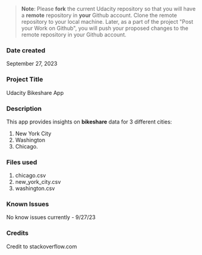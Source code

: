 >**Note**: Please **fork** the current Udacity repository so that you will have a **remote** repository in **your** Github account. Clone the remote repository to your local machine. Later, as a part of the project "Post your Work on Github", you will push your proposed changes to the remote repository in your Github account.

### Date created
September 27, 2023

### Project Title
Udacity Bikeshare App

### Description
This app provides insights on **bikeshare** data for 3 different cities:
1. New York City
2. Washington
3. Chicago.

### Files used
1. chicago.csv
2. new_york_city.csv
3. washington.csv

### Known Issues
No know issues currently - 9/27/23

### Credits
Credit to stackoverflow.com